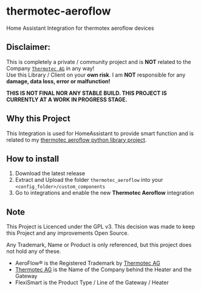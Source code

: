 # thermotec-aeroflow
Home Assistant Integration for thermotex aeroflow devices

## Disclaimer:
This is completely a private / community project and is __NOT__ related to the Company [`Thermotec AG`](https://thermotec.ag) in any way!<br>
Use this Library / Client on your __own risk__. I am __NOT__ responsible for any __damage, data loss, error or malfunction!__

**THIS IS NOT FINAL NOR ANY STABLE BUILD. THIS PROJECT IS CURRENTLY AT A WORK IN PROGRESS STAGE.**

## Why this Project
This Integration is used for HomeAssistant to provide smart function and is related to my [thermotec aeroflow python library project](https://github.com/KaiGrassnick/py-thermotec-aeroflow-flexismart). 


## How to install

1. Download the latest release
2. Extract and Upload the folder `thermotec_aeroflow` into your `<config_folder>/custom_components`
3. Go to integrations and enable the new __Thermotec Aeroflow__ integration


## Note
This Project is Licenced under the GPL v3. This decision was made to keep this Project and any improvements Open Source.

Any Trademark, Name or Product is only referenced, but this project does not hold any of these.

- AeroFlow® is the Registered Trademark by [Thermotec AG](https://thermotec.ag)
- [Thermotec AG](https://thermotec.ag) is the Name of the Company behind the Heater and the Gateway
- FlexiSmart is the Product Type / Line of the Gateway / Heater